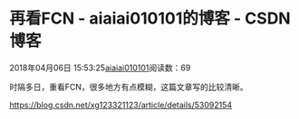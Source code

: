 # 再看FCN - aiaiai010101的博客 - CSDN博客

2018年04月06日 15:53:25[aiaiai010101](https://me.csdn.net/aiaiai010101)阅读数：69


时隔多日，重看FCN，很多地方有点模糊，这篇文章写的比较清晰。

https://blog.csdn.net/xg123321123/article/details/53092154

